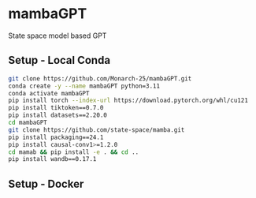 # mambaGPT
State space model based GPT  


## Setup - Local Conda
```bash
git clone https://github.com/Monarch-25/mambaGPT.git
conda create -y --name mambaGPT python=3.11
conda activate mambaGPT
pip install torch --index-url https://download.pytorch.org/whl/cu121
pip install tiktoken==0.7.0
pip install datasets==2.20.0
cd mambaGPT
git clone https://github.com/state-space/mamba.git
pip install packaging==24.1
pip install causal-conv1>=1.2.0
cd mamab && pip install -e . && cd ..
pip install wandb==0.17.1
```

## Setup - Docker

